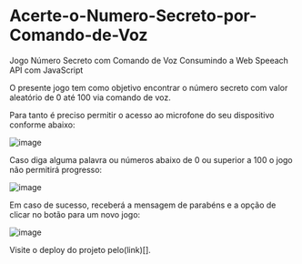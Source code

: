 # Acerte-o-Numero-Secreto-por-Comando-de-Voz
Jogo Número Secreto com Comando de Voz Consumindo a Web Speeach API com JavaScript

O presente jogo tem como objetivo encontrar o número secreto com valor aleatório de 0 até 100 via comando de voz.

Para tanto é preciso permitir o acesso ao microfone do seu dispositivo conforme abaixo:

![image](https://user-images.githubusercontent.com/100444673/207173216-9b735cd4-e538-47f2-9a8e-16c33e714d0d.png)

Caso diga alguma palavra ou números abaixo de 0 ou superior a 100 o jogo não permitirá progresso: 

![image](https://user-images.githubusercontent.com/100444673/207175290-5a174ed4-cfea-4fc3-8861-db900067b517.png)

Em caso de sucesso, receberá a mensagem de parabéns e a opção de clicar no botão para um novo jogo:

![image](https://user-images.githubusercontent.com/100444673/207176153-6860e787-9bbc-4178-8b6e-7574449cfb1f.png)

Visite o deploy do projeto pelo(link)[].

